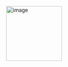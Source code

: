 <img width="149" height="148" alt="image" src="https://github.com/user-attachments/assets/b48a4927-5a74-4215-a833-efe823c44290" />
